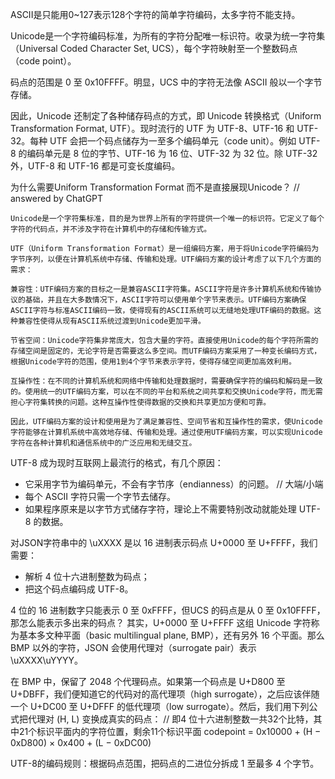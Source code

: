 ASCII是只能用0~127表示128个字符的简单字符编码，太多字符不能支持。

Unicode是一个字符编码标准，为所有的字符分配唯一标识符。收录为统一字符集（Universal Coded Character Set, UCS），每个字符映射至一个整数码点（code point）。

码点的范围是 0 至 0x10FFFF。明显，UCS 中的字符无法像 ASCII 般以一个字节存储。

因此，Unicode 还制定了各种储存码点的方式，即 Unicode 转换格式（Uniform Transformation Format, UTF）。现时流行的 UTF 为 UTF-8、UTF-16 和 UTF-32。每种 UTF 会把一个码点储存为一至多个编码单元（code unit）。例如 UTF-8 的编码单元是 8 位的字节、UTF-16 为 16 位、UTF-32 为 32 位。除 UTF-32 外，UTF-8 和 UTF-16 都是可变长度编码。

为什么需要Uniform Transformation Format 而不是直接展现Unicode？ // answered by ChatGPT
```
Unicode是一个字符集标准，目的是为世界上所有的字符提供一个唯一的标识符。它定义了每个字符的代码点，并不涉及字符在计算机中的存储和传输方式。

UTF（Uniform Transformation Format）是一组编码方案，用于将Unicode字符编码为字节序列，以便在计算机系统中存储、传输和处理。UTF编码方案的设计考虑了以下几个方面的需求：

兼容性：UTF编码方案的目标之一是兼容ASCII字符集。ASCII字符是许多计算机系统和传输协议的基础，并且在大多数情况下，ASCII字符可以使用单个字节来表示。UTF编码方案确保ASCII字符与标准ASCII编码一致，使得现有的ASCII系统可以无缝地处理UTF编码的数据。这种兼容性使得从现有ASCII系统过渡到Unicode更加平滑。

节省空间：Unicode字符集非常庞大，包含大量的字符。直接使用Unicode的每个字符所需的存储空间是固定的，无论字符是否需要这么多空间。而UTF编码方案采用了一种变长编码方式，根据Unicode字符的范围，使用1到4个字节来表示字符，使得存储空间更加高效利用。

互操作性：在不同的计算机系统和网络中传输和处理数据时，需要确保字符的编码和解码是一致的。使用统一的UTF编码方案，可以在不同的平台和系统之间共享和交换Unicode字符，而无需担心字符集转换的问题。这种互操作性使得数据的交换和共享更加方便和可靠。

因此，UTF编码方案的设计和使用是为了满足兼容性、空间节省和互操作性的需求，使Unicode字符能够在计算机系统中高效地存储、传输和处理。通过使用UTF编码方案，可以实现Unicode字符在各种计算机和通信系统中的广泛应用和无缝交互。
```


UTF-8 成为现时互联网上最流行的格式，有几个原因：
- 它采用字节为编码单元，不会有字节序（endianness）的问题。 // 大端/小端
- 每个 ASCII 字符只需一个字节去储存。
- 如果程序原来是以字节方式储存字符，理论上不需要特别改动就能处理 UTF-8 的数据。


对JSON字符串中的 \uXXXX 是以 16 进制表示码点 U+0000 至 U+FFFF，我们需要：
- 解析 4 位十六进制整数为码点；
- 把这个码点编码成 UTF-8。

4 位的 16 进制数字只能表示 0 至 0xFFFF，但UCS 的码点是从 0 至 0x10FFFF，那怎么能表示多出来的码点？
其实，U+0000 至 U+FFFF 这组 Unicode 字符称为基本多文种平面（basic multilingual plane, BMP），还有另外 16 个平面。那么 BMP 以外的字符，JSON 会使用代理对（surrogate pair）表示 \uXXXX\uYYYY。

在 BMP 中，保留了 2048 个代理码点。如果第一个码点是 U+D800 至 U+DBFF，我们便知道它的代码对的高代理项（high surrogate），之后应该伴随一个 U+DC00 至 U+DFFF 的低代理项（low surrogate）。然后，我们用下列公式把代理对 (H, L) 变换成真实的码点： // 即4 位十六进制整数一共32个比特，其中21个标识平面内的字符位置，剩余11个标识平面
codepoint = 0x10000 + (H − 0xD800) × 0x400 + (L − 0xDC00)

UTF-8的编码规则：根据码点范围，把码点的二进位分拆成 1 至最多 4 个字节。
